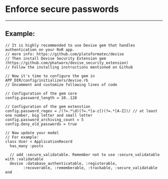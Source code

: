# Enforce secure passwords
-------

## Example:


    // It is highly recommended to use Devise gem that handles authentication on your RoR app.
    // more info: https://github.com/plataformatec/devise
    // Then install Devise Security Extension gem (https://github.com/phatworx/devise_security_extension)
    // Follow the installing instructions mentioned on Github

    // Now it's time to configure the gem in APP_DIR/config/initializers/devise.rb
    // Uncomment and customize following lines of code

    // Configuration of the gem core
    config.password_length = 10..128

    // Configuration of the gem extenstion
    config.password_regex = /(?=.*\d)(?=.*[a-z])(?=.*[A-Z])/ // at least one number, big letter and small letter
    config.password_archiving_count = 5
    config.deny_old_passwords = true

    // Now update your model
    // For example:
    class User < ApplicationRecord
      has_many :posts

      // add :secure_validatable. Remember not to use :secure_validatable with :validatable
      devise :database_authenticatable, :registerable,
            :recoverable, :rememberable, :trackable, :secure_validatable
    end

